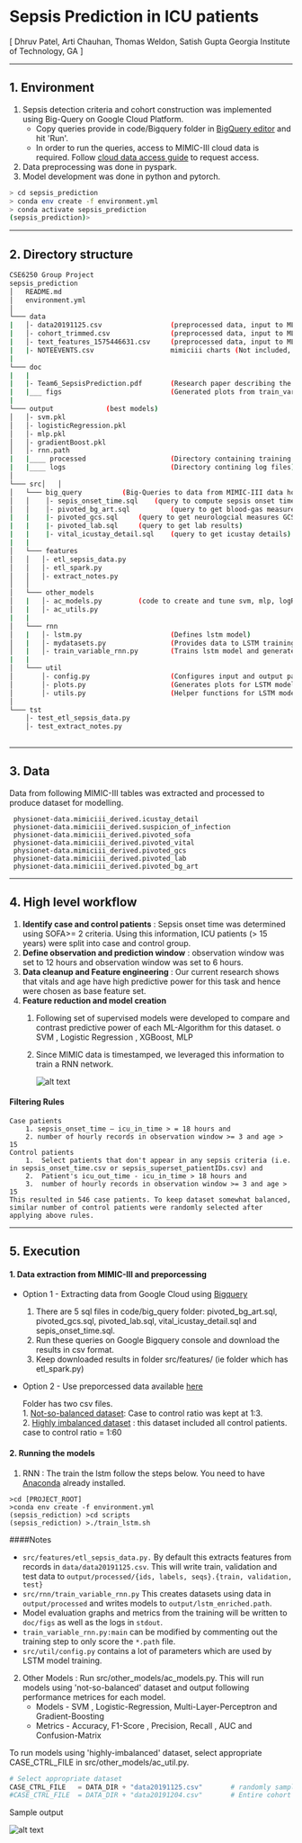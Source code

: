 # Sepsis Prediction in ICU patients
[ Dhruv Patel, Arti Chauhan, Thomas Weldon, Satish Gupta
Georgia Institute of Technology, GA ]

-------------------------------------------------------------
## 1. Environment

1. Sepsis detection criteria and cohort construction was implemented using Big-Query on Google Cloud Platform.
	- Copy queries provide in code/Bigquery folder in [BigQuery editor](https://console.cloud.google.com/bigquery) and hit 'Run'.
	- In order to run the queries, access to MIMIC-III cloud data is required. Follow [cloud data access guide](https://mimic.physionet.org/tutorials/intro-to-mimic-iii-bq/) to request access.
2. Data preprocessing was done in pyspark.
3. Model development was done in python and pytorch.
	
```bash
> cd sepsis_prediction
> conda env create -f environment.yml
> conda activate sepsis_prediction
(sepsis_prediction)>

```


-------------------------------------------------------------
## 2. Directory structure

```bash
CSE6250 Group Project
sepsis_prediction
│   README.md
│   environment.yml   
│
└─── data
|   │- data20191125.csv      		    (preprocessed data, input to ML models)
|   │- cohort_trimmed.csv      		    (preprocessed data, input to ML models)
|   │- text_features_1575446631.csv     (preprocessed data, input to ML models)
|   |- NOTEEVENTS.csv                   mimiciii charts (Not included, obtain from physionet)
|
└─── doc
|   |
|   |- Team6_SepsisPrediction.pdf       (Research paper describing the methods and results)
|   |___ figs                           (Generated plots from train_variable_rnn.py)
|       
└─── output				(best models)
│   │- svm.pkl
│   │- logisticRegression.pkl
│   │- mlp.pkl
│   │- gradientBoost.pkl
│   │- rnn.path
|   |____ processed                     (Directory containing training data for LSTM)
|   |____ logs                          (Directory contining log files)
│
└─── src│   │
│   └─── big_query			(Big-Queries to data from MIMIC-III data hosted on Google Cloud)
│   │    │- sepis_onset_time.sql	(query to compute sepsis onset time)
│   │    │- pivoted_bg_art.sql          (query to get blood-gas measures)
|   |    |- pivoted_gcs.sql		(query to get neurologcial measures GCS)
|   |    |- pivoted_lab.sql		(query to get lab results)
|   |    |- vital_icustay_detail.sql	(query to get icustay details)
|   |
│   └─── features
│   │   │- etl_sepsis_data.py
│   │   │- etl_spark.py
│   │   │- extract_notes.py
│   │
│   └─── other_models
│   |   │- ac_models.py			(code to create and tune svm, mlp, logReg and gradientBoost model)
│   |   │- ac_utils.py
|   |
│   └─── rnn
│   |   │- lstm.py                      (Defines lstm model)
│   |   │- mydatasets.py                (Provides data to LSTM training algorithm)
│   |   │- train_variable_rnn.py        (Trains lstm model and generates plots)
|   |
│   └─── util
│       │- config.py                    (Configures input and output paths)
│       │- plots.py                     (Generates plots for LSTM model)
│       │- utils.py                     (Helper functions for LSTM model)
│
└─── tst
    │- test_etl_sepsis_data.py
    │- test_extract_notes.py
   
```

-------------------------------------------------------------
## 3. Data

Data from following MIMIC-III tables was extracted and processed to produce dataset for modelling.

```
 physionet-data.mimiciii_derived.icustay_detail
 physionet-data.mimiciii_derived.suspicion_of_infection
 physionet-data.mimiciii_derived.pivoted_sofa
 physionet-data.mimiciii_derived.pivoted_vital
 physionet-data.mimiciii_derived.pivoted_gcs
 physionet-data.mimiciii_derived.pivoted_lab
 physionet-data.mimiciii_derived.pivoted_bg_art
```


-------------------------------------------------------------
## 4. High level workflow

1.	**Identify case and control patients** : Sepsis onset time was determined using SOFA>= 2 criteria. Using this information, ICU patients (> 15 years)  were split into case and control group. 
2.	**Define observation and prediction window** : observation window was set to 12 hours and observation window was set to 6 hours. 
3.	**Data cleanup and Feature engineering** :  Our current research shows that vitals and age have high predictive power for this task and hence were  chosen as base feature set.
4.	**Feature reduction and model creation**
    1.	Following set of  supervised models were developed to compare and contrast predictive power of each ML-Algorithm for this dataset.
                o	SVM , Logistic Regression , XGBoost, MLP
    2.	Since MIMIC data is timestamped, we leveraged this information to train a RNN network.


          ![alt text](https://github.gatech.edu/tweldon7/sepsis_prediction/blob/master/doc/workflow.png)
 
 
#### Filtering Rules
    Case patients
        1. sepsis_onset_time – icu_in_time > = 18 hours and
        2. number of hourly records in observation window >= 3 and age > 15
    Control patients
        1.	Select patients that don't appear in any sepsis criteria (i.e. in sepsis_onset_time.csv or sepsis_superset_patientIDs.csv) and 
        2.	Patient's icu_out_time - icu_in_time > 18 hours and 
        3.	number of hourly records in observation window >= 3 and age > 15
    This resulted in 546 case patients. To keep dataset somewhat balanced, similar number of control patients were randomly selected after applying above rules.

-------------------------------------------------------------
## 5. Execution

#### 1. Data extraction from MIMIC-III and preporcessing
- Option 1 - Extracting data from Google Cloud using [Bigquery](https://console.cloud.google.com/bigquery)
	1. There are 5 sql files in code/big_query folder: pivoted_bg_art.sql, pivoted_gcs.sql, pivoted_lab.sql, vital_icustay_detail.sql and sepis_onset_time.sql.
	2. Run these queries on Google Bigquery console and download the results in csv format.
	3. Keep downloaded results in folder src/features/ (ie folder which has etl_spark.py)

- Option 2 - Use preporcessed data available [here](https://drive.google.com/drive/folders/1xbWL-nkx0a3FlDDZSZRemZQ6DVwzO8ed?usp=sharing)

	Folder has two csv files.  
		1. [Not-so-balanced dataset](https://drive.google.com/file/d/11xNns0a--cKfLROO73wOf0cG9Vo9MrgB/view?usp=sharing):  Case to control ratio was kept at 1:3.  
		2. [Highly imbalanced dataset](https://drive.google.com/file/d/1rh0cBrz1kekpWlRctQru54hDitFQWHZE/view?usp=sharing) : this dataset included all control patients. case to control ratio = 1:60


#### 2. Running the models
1. RNN : The train the lstm follow the steps below. You need to have [Anaconda](https://www.anaconda.com) already installed. 
```
>cd [PROJECT_ROOT]
>conda env create -f environment.yml
(sepsis_rediction) >cd scripts
(sepsis_rediction) >./train_lstm.sh
```

####Notes
* `src/features/etl_sepsis_data.py.` By default this extracts features from records in `data/data20191125.csv`. This will 
write train, validation and test data to `output/processed/{ids, labels, seqs}.{train, validation, test}`
* `src/rnn/train_variable_rnn.py` This creates datasets using data in `output/processed` and writes models to
     `output/lstm_enriched.path`.
* Model evaluation graphs and metrics from the training will be written to `doc/figs` as well as the logs in `stdout`.
* `train_variable_rnn.py:main` can be modified by commenting out the training step to only score the `*.path` file.
* `src/util/config.py` contains a lot of parameters which are used by LSTM model training.


2. Other Models : Run src/other_models/ac_models.py. This will run models using 'not-so-balanced' dataset and output following performance metrices for each model.
	  - Models - SVM , Logistic-Regression, Multi-Layer-Perceptron and Gradient-Boosting
	  - Metrics - Accuracy, F1-Score , Precision, Recall , AUC and Confusion-Matrix
	  
To run models using 'highly-imbalanced' dataset, select appropriate CASE_CTRL_FILE in src/other_models/ac_util.py.

```python
# Select appropriate dataset
CASE_CTRL_FILE   = DATA_DIR + "data20191125.csv"       # randomly sampled control patients (1:3)
#CASE_CTRL_FILE  = DATA_DIR + "data20191204.csv"       # Entire cohort  (1:60)
```
Sample output

![alt text](https://github.gatech.edu/tweldon7/sepsis_prediction/blob/master/doc/sample_output.png)


